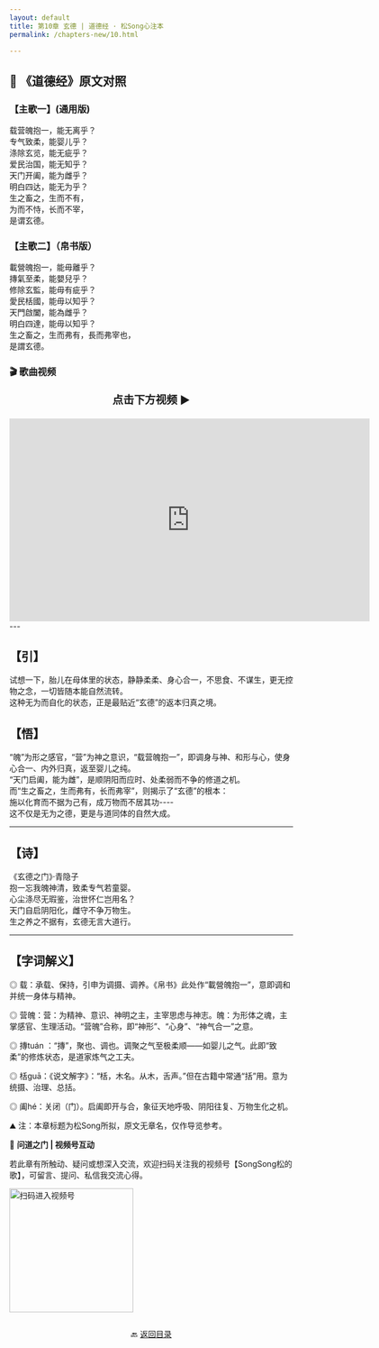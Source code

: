 ```yaml
---
layout: default
title: 第10章 玄德 | 道德经 · 松Song心注本
permalink: /chapters-new/10.html

---
```


## 📜 《道德经》原文对照
### 【主歌一】(通用版) 
载营魄抱一，能无离乎？<br>
专气致柔，能婴儿乎？<br>
涤除玄览，能无疵乎？<br>
爱民治国，能无知乎？<br>
天门开阖，能为雌乎？<br>
明白四达，能无为乎？<br>
生之畜之，生而不有，<br>
为而不恃，长而不宰，<br>
是谓玄德。<br>

### 【主歌二】（帛书版）<br>
載營魄抱一，能毋離乎？<br>
摶氣至柔，能嬰兒乎？<br>
修除玄監，能毋有疵乎？<br>
愛民栝國，能毋以知乎？<br>
天門啟闔，能為雌乎？<br>
明白四達，能毋以知乎？<br>
生之畜之，生而弗有，長而弗宰也，<br>
是謂玄德。<br>

### 🎬 歌曲视频
<p style="text-align:center; font-size:1.2rem; font-weight:bold;">
  点击下方视频 ▶️
</p>

<iframe
  src="https://streamable.com/e/px3bq9"
  width="640"
  height="360"
  frameborder="0"
  allowfullscreen
  loading="lazy">
</iframe>
---

## 【引】
试想一下，胎儿在母体里的状态，静静柔柔、身心合一，不思食、不谋生，更无控物之念，一切皆随本能自然流转。<br>
这种无为而自化的状态，正是最贴近“玄德”的返本归真之境。<br>

## 【悟】
“魄”为形之感官，“营”为神之意识，“载营魄抱一”，即调身与神、和形与心，使身心合一、内外归真，返至婴儿之纯。<br>
“天门启阖，能为雌”，是顺阴阳而应时、处柔弱而不争的修道之机。<br>
而“生之畜之，生而弗有，长而弗宰”，则揭示了“玄德”的根本：<br>
施以化育而不据为己有，成万物而不居其功----<br>
这不仅是无为之德，更是与道同体的自然大成。<br>

---

## 【诗】
《玄德之门》·青隐子<br>
抱一忘我魄神清，致柔专气若童婴。<br>
心尘涤尽无瑕鉴，治世怀仁岂用名？<br>
天门自启阴阳化，雌守不争万物生。<br>
生之养之不据有，玄德无言大道行。<br>

---

## 【字词解义】

◎ 载：承载、保持，引申为调摄、调养。《帛书》此处作“載營魄抱一”，意即调和并统一身体与精神。

◎ 营魄：营：为精神、意识、神明之主，主宰思虑与神志。魄：为形体之魂，主掌感官、生理活动。“营魄”合称，即“神形”、“心身”、“神气合一”之意。

◎ 摶tuán ：“摶”，聚也、调也。调聚之气至极柔顺——如婴儿之气。此即“致柔”的修炼状态，是道家炼气之工夫。

◎ 栝guā：《说文解字》：“栝，木名。从木，舌声。”但在古籍中常通“括”用。意为统摄、治理、总括。

◎ 阖hé：关闭（门）。启阖即开与合，象征天地呼吸、阴阳往复、万物生化之机。

⛰️ 注：本章标题为松Song所拟，原文无章名，仅作导览参考。

📩 **问道之门 | 视频号互动**

若此章有所触动、疑问或想深入交流，欢迎扫码关注我的视频号【SongSong松的歌】，可留言、提问、私信我交流心得。

<img src="/daodejing/img/qrcode_songsong.jpg" alt="扫码进入视频号" width="220">

<p style="text-align:center; margin-top:2em;">
  🔙 <a href="{{ '/' | relative_url }}#catalog">返回目录</a>
</p>

